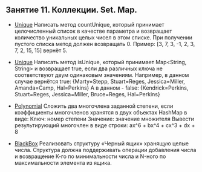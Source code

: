## Занятие 11. Коллекции. Set. Map.

* [Unique]() Написать метод countUnique, который принимает целочисленный список в качестве параметра и возвращает количество уникальных целых чисел в этом списке.
При получении пустого списка метод должен возвращать 0.
Пример: [3, 7, 3, -1, 2, 3, 7, 2, 15, 15] вернёт 5.

* [Unique]() Написать метод isUnique, который принимает Map<String, String> и возвращает true,
если два различных ключа не соответствуют двум одинаковым значениям.
Например, в данном случае вернётся true:  {Marty=Stepp, Stuart=Reges, Jessica=Miller, Amanda=Camp, Hal=Perkins}
А в данном - false: {Kendrick=Perkins, Stuart=Reges, Jessica=Miller, Bruce=Reges, Hal=Perkins} 

* [Polynomial]() Сложить два многочлена заданной степени, если коэффициенты многочленов хранятся в двух объектах HashMap в виде:
Ключ: номер степени
Значение: значение множителя
Вывести результирующий многочлен в виде строки: ax^6 + bx^4 + cx^3 + dx + 8

* [BlackBox]() Реализовать структуру «Черный ящик» хранящую целые числа. Структура должна поддерживать операции добавления числа и возвращение К-го по минимальности числа и N-ного по максимальности элемента из ящика.